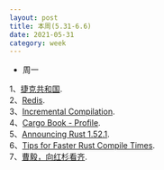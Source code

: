 ```yaml
---
layout: post
title: 本周(5.31-6.6)
date: 2021-05-31
category: week
---
```


* 周一  

1、[捷克共和国](https://baike.baidu.com/item/%E6%8D%B7%E5%85%8B).  
2、[Redis](https://redis.io/topics/persistence).  
3、[Incremental Compilation](https://blog.rust-lang.org/2016/09/08/incremental.html).  
4、[Cargo Book - Profile](https://doc.rust-lang.org/cargo/reference/profiles.html).  
5、[Announcing Rust 1.52.1](https://blog.rust-lang.org/2021/05/10/Rust-1.52.1.html).  
6、[Tips for Faster Rust Compile Times](https://endler.dev/2020/rust-compile-times/).  
7、[曹毅，向红杉看齐](https://news.pedaily.cn/202105/472126.shtml).  

